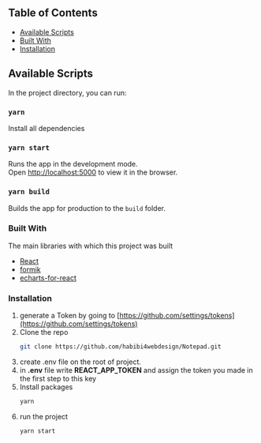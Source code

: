 ## Table of Contents
* [Available Scripts](#Available-Scripts)
* [Built With](#Built-With)
* [Installation](#Installation)

## Available Scripts

In the project directory, you can run:

### `yarn`

Install all dependencies

### `yarn start`

Runs the app in the development mode.\
Open [http://localhost:5000](http://localhost:5000) to view it in the browser.

### `yarn build`

Builds the app for production to the `build` folder.

### Built With

The main libraries with which this project was built

* [React](https://reactjs.org)
* [formik](https://formik.org)
* [echarts-for-react](https://www.npmjs.com/package/echarts-for-react)

### Installation

1. generate a Token by going to [https://github.com/settings/tokens](https://github.com/settings/tokens)
2. Clone the repo
   ```sh
   git clone https://github.com/habibi4webdesign/Notepad.git
   ```
3. create .env file on the root of project.
4. in **.env** file write **REACT_APP_TOKEN** and assign the token you made in the first step to this key
5. Install packages
   ```sh
   yarn
   ```
6. run the project
   ```sh
   yarn start
   ```